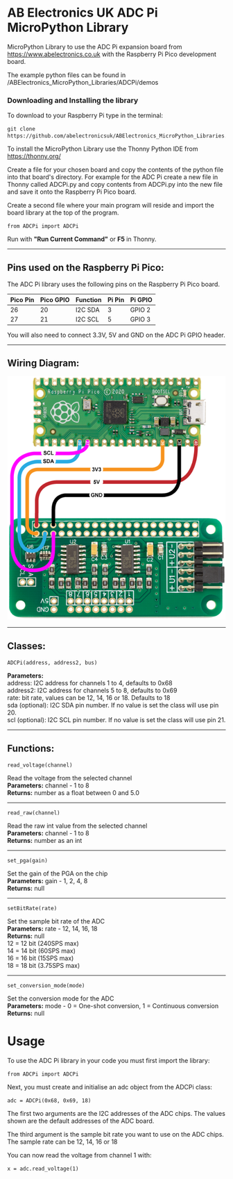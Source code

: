 AB Electronics UK ADC Pi MicroPython Library
=====

MicroPython Library to use the ADC Pi expansion board from https://www.abelectronics.co.uk with the Raspberry Pi Pico development board.

The example python files can be found in /ABElectronics_MicroPython_Libraries/ADCPi/demos  

### Downloading and Installing the library

To download to your Raspberry Pi type in the terminal: 

```
git clone https://github.com/abelectronicsuk/ABElectronics_MicroPython_Libraries.git
```

To install the MicroPython Library use the Thonny Python IDE from https://thonny.org/

Create a file for your chosen board and copy the contents of the python file into that board's directory. For example for the ADC Pi create a new file in Thonny called ADCPi.py and copy contents from  ADCPi.py into the new file and save it onto the Raspberry Pi Pico board.

Create a second file where your main program will reside and import the board library at the top of the program.  

```
from ADCPi import ADCPi
```

Run with **"Run Current Command"** or **F5** in Thonny.  

---

Pins used on the Raspberry Pi Pico:
----------

The ADC Pi library uses the following pins on the Raspberry Pi Pico board.

| Pico Pin | Pico GPIO| Function | Pi Pin  | Pi GPIO |
|----------|----------|----------|---------|---------|
| 26       | 20       | I2C SDA  |3        | GPIO 2  |
| 27       | 21       | I2C SCL  |5        | GPIO 3  |

You will also need to connect 3.3V, 5V and GND on the ADC Pi GPIO header.

---

Wiring Diagram:
----------
![Connecting the ADC Pi to a Pico!](https://github.com/abelectronicsuk/ABElectronics_MicroPython_Libraries/raw/main/images/pico-adcpi.png "Connecting the ADC Pi to a Pico")

---
Classes:
----------  
```
ADCPi(address, address2, bus)
```
**Parameters:**  
address: I2C address for channels 1 to 4, defaults to 0x68  
address2: I2C address for channels 5 to 8, defaults to 0x69  
rate: bit rate, values can be 12, 14, 16 or 18. Defaults to 18  
sda (optional): I2C SDA pin number.  If no value is set the class will use pin 20.  
scl (optional): I2C SCL pin number.  If no value is set the class will use pin 21.  

---
Functions:
----------
```
read_voltage(channel) 
```
Read the voltage from the selected channel  
**Parameters:** channel - 1 to 8  
**Returns:** number as a float between 0 and 5.0

---
```
read_raw(channel) 
```
Read the raw int value from the selected channel  
**Parameters:** channel - 1 to 8  
**Returns:** number as an int

---
```
set_pga(gain)
```
Set the gain of the PGA on the chip  
**Parameters:** gain -  1, 2, 4, 8  
**Returns:** null

---
```
setBitRate(rate)
```
Set the sample bit rate of the ADC  
**Parameters:** rate -  12, 14, 16, 18  
**Returns:** null  
12 = 12 bit (240SPS max)  
14 = 14 bit (60SPS max)  
16 = 16 bit (15SPS max)  
18 = 18 bit (3.75SPS max)  

---
```
set_conversion_mode(mode)
```
Set the conversion mode for the ADC  
**Parameters:** mode -  0 = One-shot conversion, 1 = Continuous conversion  
**Returns:** null  


Usage
====

To use the ADC Pi library in your code you must first import the library:
```
from ADCPi import ADCPi
```

Next, you must create and initialise an adc object from the ADCPi class:
```
adc = ADCPi(0x68, 0x69, 18)
```
The first two arguments are the I2C addresses of the ADC chips. The values shown are the default addresses of the ADC board.  

The third argument is the sample bit rate you want to use on the ADC chips. The sample rate can be 12, 14, 16 or 18  

You can now read the voltage from channel 1 with:
```
x = adc.read_voltage(1)
```
